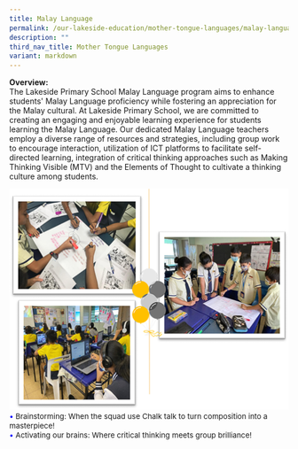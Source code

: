 ```yaml
---
title: Malay Language
permalink: /our-lakeside-education/mother-tongue-languages/malay-language/
description: ""
third_nav_title: Mother Tongue Languages
variant: markdown
---
```

<b>Overview:</b>
<br>
The Lakeside Primary School Malay Language program aims to enhance students' Malay Language proficiency while fostering an appreciation for the Malay cultural. At Lakeside Primary School, we are committed to creating an engaging and enjoyable learning experience for students learning the Malay Language. Our dedicated Malay Language teachers employ a diverse range of resources and strategies, including group work to encourage interaction, utilization of ICT platforms to facilitate self-directed learning, integration of critical thinking approaches such as Making Thinking Visible (MTV) and the Elements of Thought to cultivate a thinking culture among students.

<img src="/images/Department/04ML/MALAY_1.png">
<br>
<span style="font-size:10pt;">
<span style="color:blue;">•</span> Brainstorming: When the squad use Chalk talk to turn  composition into a masterpiece!<br><span style="color:blue;">•</span> Activating our brains: Where critical thinking meets group brilliance!</span>